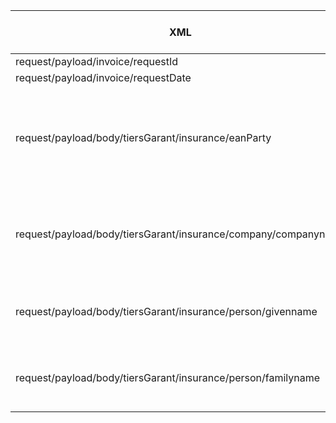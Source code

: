 
| XML | metasfresh C_OLCand column | masterdata column | notes |
| --- | -------------------------- | ----------------- | ----- |
| request/payload/invoice/requestId | | externalId | |
| request/payload/invoice/requestDate | | dateInvoiced | |
| request/payload/body/tiersGarant/insurance/eanParty | C_BPartner_ID | C_BPartner.Value | `"EAN-"eanParty`; lookup via `C_BPartner.Value`; if no C_BPartner record is found, then a new `C_BPartner` etc is created on the fly |
| request/payload/body/tiersGarant/insurance/company/companyname | C_BPartner_ID | C_BPartner.Name | will be written to `C_BPartner.Name` (both newly created and existing C_BPartner records) |
| request/payload/body/tiersGarant/insurance/person/givenname | AD_User_ID | AD_User.Name and AD_User.ExternalId |  lookup via ExternalId; `givenname` and `familyname` are concatenated |
| request/payload/body/tiersGarant/insurance/person/familyname | AD_User_ID | AD_User.Name and AD_User.ExternalId | lookup via ExternalId; `givenname` and `familyname` are concatenated |
